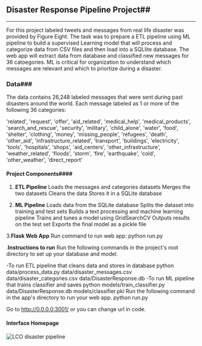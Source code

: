## Disaster Response Pipeline Project##
----------------------------------------
For this project labeled tweets and messages from real life disaster was provided by Figure Eight. The task was to prepare a ETL pipeline using ML pipeline to build a supervised Learning model that will process and categorize data from CSV files and then load into a SQLlite database. The web app will extract data  from database and classified new messages for 36 catoegories. ML is critical for organization to understand which messages are relevant and which to priortize during a disaster.

### Data###
The data contains 26,248 labeled messages that were sent during past disasters around the world. Each message labeled as 1 or more of the following 36 categories:

'related', 'request', 'offer', 'aid_related', 
'medical_help', 'medical_products',
'search_and_rescue', 'security', 'military', 
'child_alone', 'water', 'food', 'shelter', 
'clothing', 'money', 'missing_people', 'refugees', 
'death', 'other_aid', 'infrastructure_related', 
'transport', 'buildings', 'electricity', 'tools', 
'hospitals', 'shops', 'aid_centers', 
'other_infrastructure', 'weather_related', 
'floods', 'storm', 'fire', 'earthquake', 'cold', 
'other_weather', 'direct_report'

#### Project Components####
1.  **ETL Pipeline**
Loads the messages and categories datasets
Merges the two datasets
Cleans the data
Stores it in a SQLite database

2. **ML Pipeline**
Loads data from the SQLite database
Splits the dataset into training and test sets
Builds a text processing and machine learning pipeline
Trains and tunes a model using GridSearchCV
Outputs results on the test set
Exports the final model as a pickle file

3.**Flask Web App**
Run command to run web app: python run.py

.**Instructions to run**
Run the following commands in the project's root directory to set up your database and model.

-To run ETL pipeline that cleans data and stores in database python data/process_data.py data/disaster_messages.csv data/disaster_categories.csv data/DisasterResponse.db
-To run ML pipeline that trains classifier and saves python models/train_classifier.py data/DisasterResponse.db models/classifier.pkl
Run the following command in the app's directory to run your web app. python run.py

Go to http://0.0.0.0:3001/ or you can change url in code.

#### Interface Homepage ####
![LCO disaster pipeline](https://drive.google.com/file/d/1zHH4bmVNZnQX5ujrzRZ7rFsbe8WRl7Zl/view?usp=sharing.png"LCO")



